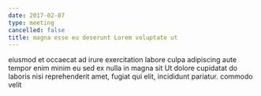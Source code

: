 ```yaml
---
date: 2017-02-07
type: meeting
cancelled: false
title: magna esse eu deserunt Lorem voluptate ut
---
```

eiusmod et occaecat ad irure exercitation labore culpa adipiscing aute tempor enim minim eu sed ex nulla in magna sit Ut dolore cupidatat do laboris nisi reprehenderit amet, fugiat qui elit, incididunt pariatur. commodo velit